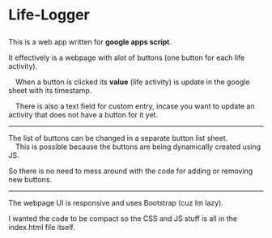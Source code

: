 # Life-Logger<p>

This is a web app written for <b>google apps script</b>.<p>
It effectively is a webpage with alot of buttons (one button for each life activity).</p>
  &emsp;When a button is clicked its <b>value</b> (life activity) is update in the google sheet with its timestamp.</p>
  &emsp;There is also a text field for custom entry, incase you want to update an activity that does not have a button for it yet.
<hr>
The list of buttons can be changed in a separate button list sheet.</br>
&emsp;This is possible because the buttons are being dynamically created using JS.</p>
So there is no need to mess around with the code for adding or removing new buttons.
<hr>
The webpage UI is responsive and uses Bootstrap (cuz Im lazy).</p>
I wanted the code to be compact so the CSS and JS stuff is all in the index.html file itself.
